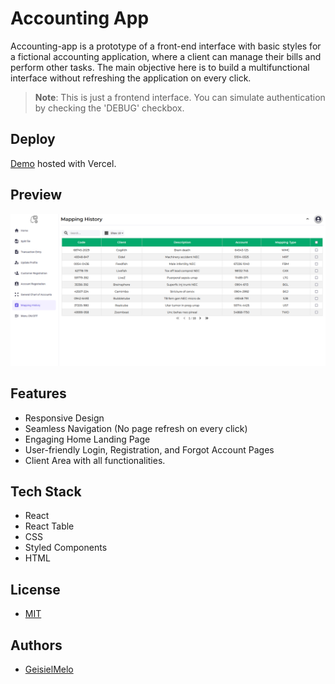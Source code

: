 # Accounting App

Accounting-app is a prototype of a front-end interface with basic styles for a fictional accounting application, where a client can manage their bills and perform other tasks. The main objective here is to build a multifunctional interface without refreshing the application on every click.

> **Note**: This is just a frontend interface. You can simulate authentication by checking the 'DEBUG' checkbox.

## Deploy

[Demo](https://accounting-app-geisielmelo.vercel.app/) hosted with Vercel. 

## Preview

![demo](https://github.com/GeisielMelo/Accounting-app/blob/main/public/preview.png?raw=true)

## Features

- Responsive Design
- Seamless Navigation (No page refresh on every click)
- Engaging Home Landing Page
- User-friendly Login, Registration, and Forgot Account Pages
- Client Area with all functionalities.

## Tech Stack

- React
- React Table
- CSS
- Styled Components
- HTML

## License

- [MIT](https://choosealicense.com/licenses/mit/)

## Authors

- [GeisielMelo](https://www.github.com/GeisielMelo)
